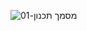 ![מסמך תכנון-01](https://user-images.githubusercontent.com/42403145/197371231-2c96a350-e4d8-4336-929c-b72ebe850324.jpg)
